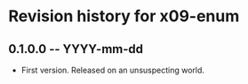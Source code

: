 # Revision history for x09-enum

## 0.1.0.0 -- YYYY-mm-dd

* First version. Released on an unsuspecting world.
